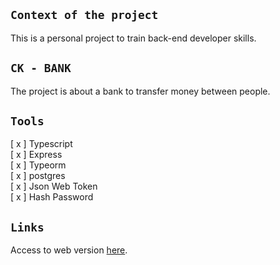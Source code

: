 ## `Context of the project`

This is a personal project to train back-end developer skills.

## `CK - BANK`

The project is about a bank to transfer money between people.

## `Tools`

[ x ] Typescript <br />
[ x ] Express <br />
[ x ] Typeorm <br />
[ x ] postgres <br />
[ x ] Json Web Token <br />
[ x ] Hash Password

## `Links`

Access to web version [here](https://github.com/kaiquecaires/ck-bank).
